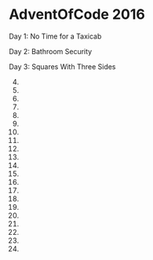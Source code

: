 # AdventOfCode 2016

Day 1: No Time for a Taxicab

Day 2: Bathroom Security

Day 3: Squares With Three Sides

4.

5.

6.

7.

8.

9.

10.

11.

12.

13.

14.

15.

16.

17.

18.

19.

20.

21.

22.

23.

24.
